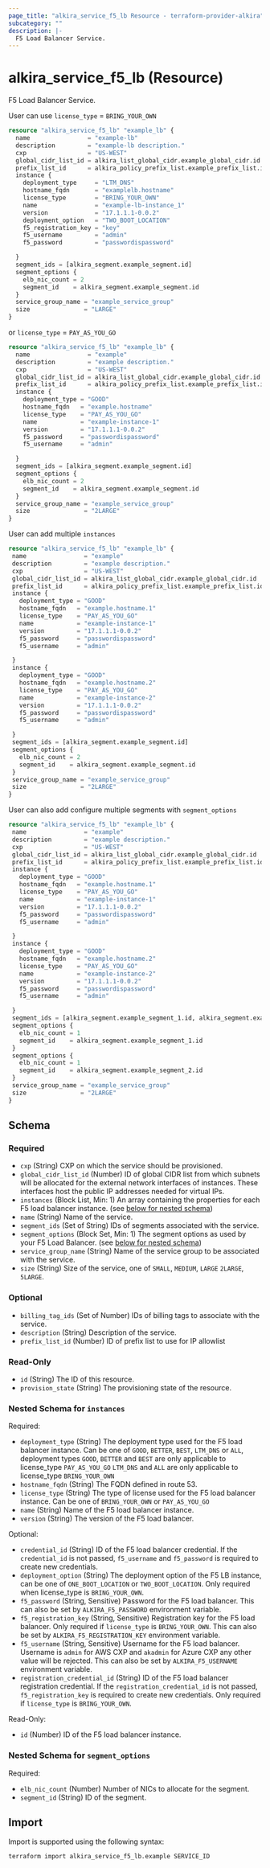 ```yaml
---
page_title: "alkira_service_f5_lb Resource - terraform-provider-alkira"
subcategory: ""
description: |-
  F5 Load Balancer Service.
---
```


# alkira_service_f5_lb (Resource)

F5 Load Balancer Service.

User can use `license_type` = `BRING_YOUR_OWN`
```terraform
resource "alkira_service_f5_lb" "example_lb" {
  name                = "example-lb"
  description         = "example-lb description."
  cxp                 = "US-WEST"
  global_cidr_list_id = alkira_list_global_cidr.example_global_cidr.id
  prefix_list_id      = alkira_policy_prefix_list.example_prefix_list.id
  instance {
    deployment_type     = "LTM_DNS"
    hostname_fqdn       = "examplelb.hostname"
    license_type        = "BRING_YOUR_OWN"
    name                = "example-lb-instance_1"
    version             = "17.1.1.1-0.0.2"
    deployment_option   = "TWO_BOOT_LOCATION"
    f5_registration_key = "key"
    f5_username         = "admin"
    f5_password         = "passwordispassword"

  }
  segment_ids = [alkira_segment.example_segment.id]
  segment_options {
    elb_nic_count = 2
    segment_id    = alkira_segment.example_segment.id
  }
  service_group_name = "example_service_group"
  size               = "LARGE"
}
```
or `license_type` = `PAY_AS_YOU_GO`
```terraform
resource "alkira_service_f5_lb" "example_lb" {
  name                = "example"
  description         = "example description."
  cxp                 = "US-WEST"
  global_cidr_list_id = alkira_list_global_cidr.example_global_cidr.id
  prefix_list_id      = alkira_policy_prefix_list.example_prefix_list.id
  instance {
    deployment_type = "GOOD"
    hostname_fqdn   = "example.hostname"
    license_type    = "PAY_AS_YOU_GO"
    name            = "example-instance-1"
    version         = "17.1.1.1-0.0.2"
    f5_password     = "passwordispassword"
    f5_username     = "admin"

  }
  segment_ids = [alkira_segment.example_segment.id]
  segment_options {
    elb_nic_count = 2
    segment_id    = alkira_segment.example_segment.id
  }
  service_group_name = "example_service_group"
  size               = "2LARGE"
}
``` 
 User can add multiple `instances` 
 ```terraform
resource "alkira_service_f5_lb" "example_lb" {
  name                = "example"
  description         = "example description."
  cxp                 = "US-WEST"
  global_cidr_list_id = alkira_list_global_cidr.example_global_cidr.id
  prefix_list_id      = alkira_policy_prefix_list.example_prefix_list.id
  instance {
    deployment_type = "GOOD"
    hostname_fqdn   = "example.hostname.1"
    license_type    = "PAY_AS_YOU_GO"
    name            = "example-instance-1"
    version         = "17.1.1.1-0.0.2"
    f5_password     = "passwordispassword"
    f5_username     = "admin"

  }
  instance {
    deployment_type = "GOOD"
    hostname_fqdn   = "example.hostname.2"
    license_type    = "PAY_AS_YOU_GO"
    name            = "example-instance-2"
    version         = "17.1.1.1-0.0.2"
    f5_password     = "passwordispassword"
    f5_username     = "admin"

  }
  segment_ids = [alkira_segment.example_segment.id]
  segment_options {
    elb_nic_count = 2
    segment_id    = alkira_segment.example_segment.id
  }
  service_group_name = "example_service_group"
  size               = "2LARGE"
}
```
 User can also add configure multiple segments with `segment_options`
 ```terraform
resource "alkira_service_f5_lb" "example_lb" {
  name                = "example"
  description         = "example description."
  cxp                 = "US-WEST"
  global_cidr_list_id = alkira_list_global_cidr.example_global_cidr.id
  prefix_list_id      = alkira_policy_prefix_list.example_prefix_list.id
  instance {
    deployment_type = "GOOD"
    hostname_fqdn   = "example.hostname.1"
    license_type    = "PAY_AS_YOU_GO"
    name            = "example-instance-1"
    version         = "17.1.1.1-0.0.2"
    f5_password     = "passwordispassword"
    f5_username     = "admin"

  }
  instance {
    deployment_type = "GOOD"
    hostname_fqdn   = "example.hostname.2"
    license_type    = "PAY_AS_YOU_GO"
    name            = "example-instance-2"
    version         = "17.1.1.1-0.0.2"
    f5_password     = "passwordispassword"
    f5_username     = "admin"

  }
  segment_ids = [alkira_segment.example_segment_1.id, alkira_segment.example_segment_2.id]
  segment_options {
    elb_nic_count = 1
    segment_id    = alkira_segment.example_segment_1.id
  }
  segment_options {
    elb_nic_count = 1
    segment_id    = alkira_segment.example_segment_2.id
  }
  service_group_name = "example_service_group"
  size               = "2LARGE"
}
```
<!-- schema generated by tfplugindocs -->
## Schema

### Required

- `cxp` (String) CXP on which the service should be provisioned.
- `global_cidr_list_id` (Number) ID of global CIDR list from which subnets will be allocated for the external network interfaces of instances. These interfaces host the public IP addresses needed for virtual IPs.
- `instances` (Block List, Min: 1) An array containing the properties for each F5 load balancer instance. (see [below for nested schema](#nestedblock--instances))
- `name` (String) Name of the service.
- `segment_ids` (Set of String) IDs of segments associated with the service.
- `segment_options` (Block Set, Min: 1) The segment options as used by your F5 Load Balancer. (see [below for nested schema](#nestedblock--segment_options))
- `service_group_name` (String) Name of the service group to be associated with the service.
- `size` (String) Size of the service, one of `SMALL`, `MEDIUM`, `LARGE` `2LARGE`, `5LARGE`.

### Optional

- `billing_tag_ids` (Set of Number) IDs of billing tags to associate with the service.
- `description` (String) Description of the service.
- `prefix_list_id` (Number) ID of prefix list to use for IP allowlist

### Read-Only

- `id` (String) The ID of this resource.
- `provision_state` (String) The provisioning state of the resource.

<a id="nestedblock--instances"></a>
### Nested Schema for `instances`

Required:

- `deployment_type` (String) The deployment type used for the F5 load balancer instance. Can be one of `GOOD`, `BETTER`, `BEST`, `LTM_DNS` or `ALL`, deployment types `GOOD`, `BETTER` and `BEST` are only applicable to license_type `PAY_AS_YOU_GO` `LTM_DNS` and `ALL` are only applicable to license_type `BRING_YOUR_OWN`
- `hostname_fqdn` (String) The FQDN defined in route 53.
- `license_type` (String) The type of license used for the F5 load balancer instance. Can be one of `BRING_YOUR_OWN` or `PAY_AS_YOU_GO`
- `name` (String) Name of the F5 load balancer instance.
- `version` (String) The version of the F5 load balancer.

Optional:

- `credential_id` (String) ID of the F5 load balancer credential. If the `credential_id` is not passed, `f5_username` and `f5_password` is required to create new credentials.
- `deployment_option` (String) The deployment option of the F5 LB instance, can be one of `ONE_BOOT_LOCATION` or `TWO_BOOT_LOCATION`. Only required when license_type is `BRING_YOUR_OWN`.
- `f5_password` (String, Sensitive) Password for the F5 load balancer. This can also be set by `ALKIRA_F5_PASSWORD` environment variable.
- `f5_registration_key` (String, Sensitive) Registration key for the F5 load balancer. Only required if `license_type` is `BRING_YOUR_OWN`. This can also be set by `ALKIRA_F5_REGISTRATION_KEY` environment variable.
- `f5_username` (String, Sensitive) Username for the F5 load balancer. Username is `admin` for AWS CXP and `akadmin`  for Azure CXP any other value will be rejected. This can also be set by `ALKIRA_F5_USERNAME` environment variable.
- `registration_credential_id` (String) ID of the F5 load balancer registration credential. If the `registration_credential_id` is not passed, `f5_registration_key` is required to create new credentials. Only required if `license_type` is `BRING_YOUR_OWN`.

Read-Only:

- `id` (Number) ID of the F5 load balancer instance.


<a id="nestedblock--segment_options"></a>
### Nested Schema for `segment_options`

Required:

- `elb_nic_count` (Number) Number of NICs to allocate for the segment.
- `segment_id` (String) ID of the segment.

## Import

Import is supported using the following syntax:

```shell
terraform import alkira_service_f5_lb.example SERVICE_ID
```
